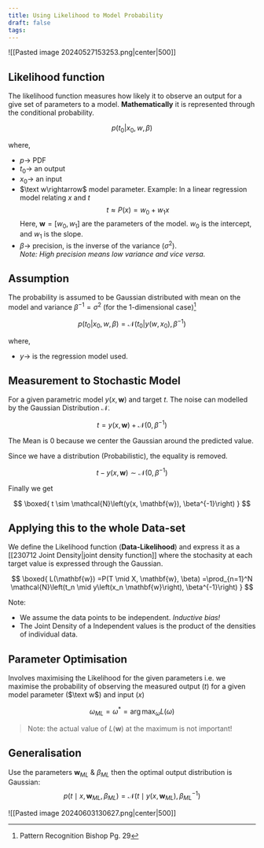 ```yaml
---
title: Using Likelihood to Model Probability
draft: false
tags:
---
```

  

![[Pasted image 20240527153253.png|center|500]]
## Likelihood function
The likelihood function measures how likely it to observe an output for a give set of parameters to a model. 
**Mathematically** it is represented through the conditional probability. 

$$
p(t_0 | x_0, w, β)
$$

where, 
- $p\rightarrow$ PDF 
- $t_0\rightarrow$  an output
- $x_0\rightarrow$ an input
- $\text  w\rightarrow$ model parameter. Example: In a linear regression model relating $x$ and $t$ 
$$
t\approx P(x)=w_0+w_1 x
$$
Here, $\mathbf{w}=\left[w_0, w_1\right]$ are the parameters of the model. $w_0$ is the intercept, and $w_1$ is the slope.
- $β\rightarrow$ precision, is the inverse of the variance ($σ^2$).  
*Note: High precision means low variance and vice versa.*
## Assumption 
The probability is assumed to be Gaussian distributed with mean on the model and variance $β^{-1} = σ^2$ (for the 1-dimensional case)[^1]


$$
p(t_0 | x_0, w, β) = \mathcal N(t_0 | y(w, x_0), \beta^{-1})
$$

where, 
- $y\rightarrow$ is the regression model used. 
## Measurement to Stochastic Model
For a given parametric model $y(x, \mathbf{w})$ and target $t$. The noise can modelled by the Gaussian Distribution $\mathcal{N}$.

$$
t=y(x, \mathbf{w})+\mathcal{N}\left(0, \beta^{-1}\right)
$$


The Mean is $0$ because we center the Gaussian around the predicted value.

Since we have a distribution (Probabilistic), the equality is removed.

$$
t-y(x, \mathbf{w}) \sim \mathcal{N}\left(0, \beta^{-1}\right)
$$


Finally we get

$$
\boxed{
t \sim \mathcal{N}\left(y(x, \mathbf{w}), \beta^{-1}\right)
}
$$

## Applying this to the  whole Data-set
We define the Likelihood function (**Data-Likelihood**) and express it as a [[230712 Joint Density|joint density function]] where the stochasity at each target value is expressed through the Gaussian. 

$$
\boxed{
L(\mathbf{w})  =P(T \mid X, \mathbf{w}, \beta) =\prod_{n=1}^N \mathcal{N}\left(t_n \mid y\left(x_n \mathbf{w}\right), \beta^{-1}\right)
}
$$

Note: 
- We assume the data points to be independent. *Inductive bias!*
- The Joint Density of a Independent values is the product of the densities of individual data. 

## Parameter Optimisation
Involves maximising the Likelihood for the given parameters i.e. we maximise the probability of observing the measured output ($t$) for a given model parameter ($\text w$) and input ($x$)


$$
\omega_{ML} = \omega^* = \arg\max _\omega L(\omega)
$$


> Note: the actual value of  $L(\mathbf{w})$ at the maximum is not important!

## Generalisation 
Use the parameters $\mathbf{w}_{ML}$ & $\beta_{ML}$ then the optimal output distribution is Gaussian: 
$$
p(t \mid x, \mathbf{w}_{ML}, \beta_{ML}) = \mathcal{N}(t \mid y(x, \mathbf{w}_{ML}), \beta_{ML}^{-1})
$$

![[Pasted image 20240603130627.png|center|500]]

[^1]: Pattern Recognition Bishop Pg. 29 